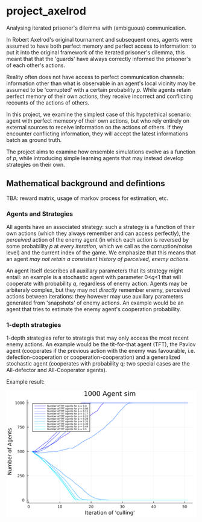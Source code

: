 # project_axelrod
Analysing iterated prisoner's dilemma with (ambiguous) communication. 

In Robert Axelrod's original tournament and subsequent ones, agents were assumed to have both perfect memory and perfect access to information: to put it into the original framework of the iterated prisoner's dilemma, this meant that that the 'guards' have always correctly informed the prisoner's of each other's actions.

Reality often does not have access to perfect communication channels: information other than what is observable in an agent's local vicinity may be assumed to be 'corrupted' with a certain probability $p$. While agents retain perfect memory of their own actions, they receive incorrect and conflicting recounts of the actions of others.

In this project, we examine the simplest case of this hypotethical scenario: agent with perfect memeory of their own actions, but who rely entirely on external sources to receive information on the actions of others. If they encounter conflicting information, they will accept the latest informations batch as ground truth. 

The project aims to examine how ensemble simulations evolve as a function of $p$, while introducing simple learning agents that may instead develop strategies on their own. 

## Mathematical background and defintions

TBA: reward matrix, usage of markov process for estimation, etc.

### Agents and Strategies

All agents have an associated strategy: such a strategy is a function of their own actions (which they always remember and can access perfectly), the _perceived_ action of the enemy agent (in which each action is reversed by some probability _p_ at _every iteration_, which we call as the corruption/noise level) and the current index of the game. We emphasize that this means that an agent _may not retain a consistent history of perceived, enemy actions_. 

An agent itself describes all auxillary parameters that its strategy might entail: an example is a stochastic agent with parameter 0<_q_<1 that will cooperate with probability _q_, regardless of enemy action. Agents may be arbiteraly complex, but they may not _directly_ remember enemy, perceived actions between iterations: they however may use auxillary parameters generated from 'snapshots' of enemy actions. An example would be an agent that tries to estimate the enemy agent's cooperation probability. 

### 1-depth strategies

1-depth strategies refer to strategis that may only access the most recent enemy actions. An example would be the tit-for-that agent (TFT), the Pavlov agent (cooperates if the previous action with the enemy was favourable, i.e. defection-cooperation or cooperation-cooperation) and a generalized stochastic agent (cooperates with probability q: two special cases are the All-defector and All-Cooperator agents). 

Example result: 

![TFTvsAD](https://github.com/ArchHem/project_axelrod/blob/main/examp_plot.png)



